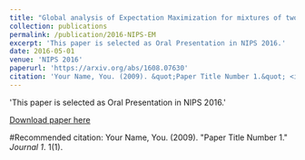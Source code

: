 ```yaml
---
title: "Global analysis of Expectation Maximization for mixtures of two Gaussians"
collection: publications
permalink: /publication/2016-NIPS-EM
excerpt: 'This paper is selected as Oral Presentation in NIPS 2016.'
date: 2016-05-01
venue: 'NIPS 2016'
paperurl: 'https://arxiv.org/abs/1608.07630'
citation: 'Your Name, You. (2009). &quot;Paper Title Number 1.&quot; <i>Journal 1</i>. 1(1).'
---
```

'This paper is selected as Oral Presentation in NIPS 2016.'

[Download paper here](https://arxiv.org/abs/1608.07630)

#Recommended citation: Your Name, You. (2009). "Paper Title Number 1." <i>Journal 1</i>. 1(1).
